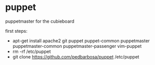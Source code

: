 puppet
======

puppetmaster for the cubieboard

first steps:
- apt-get install apache2 git puppet puppet-common puppetmaster puppetmaster-common puppetmaster-passenger vim-puppet
- rm -rf /etc/puppet
- git clone https://github.com/pedbarbosa/puppet /etc/puppet
